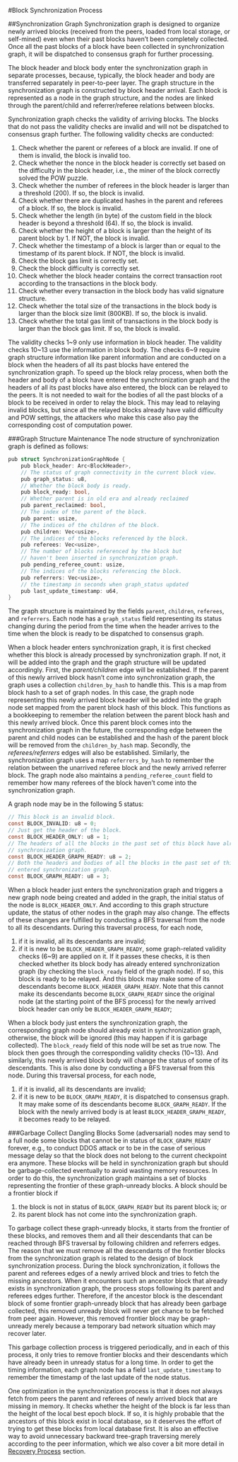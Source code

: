 #Block Synchronization Process

##Synchronization Graph
Synchronization graph is designed to organize newly arrived blocks (received from the peers, loaded from local storage, or self-mined) even when their past blocks haven’t been completely collected. Once all the past blocks of a block have been collected in synchronization graph, it will be dispatched to consensus graph for further processing.

The block header and block body enter the synchronization graph in separate processes, because, typically, the block header and body are transferred separately in peer-to-peer layer. The graph structure in the synchronization graph is constructed by block header arrival. Each block is represented as a node in the graph structure, and the nodes are linked through the parent/child and referrer/referee relations between blocks. 

Synchronization graph checks the validity of arriving blocks. The blocks that do not pass the validity checks are invalid and will not be dispatched to consensus graph further. The following validity checks are conducted:

1.	Check whether the parent or referees of a block are invalid. If one of them is invalid, the block is invalid too. 
2.	Check whether the nonce in the block header is correctly set based on the difficulty in the block header, i.e., the miner of the block correctly solved the POW puzzle.
3.	Check whether the number of referees in the block header is larger than a threshold (200). If so, the block is invalid.
4.	Check whether there are duplicated hashes in the parent and referees of a block. If so, the block is invalid.
5.	Check whether the length (in byte) of the custom field in the block header is beyond a threshold (64). If so, the block is invalid.
6.	Check whether the height of a block is larger than the height of its parent block by 1. If NOT, the block is invalid.
7.	Check whether the timestamp of a block is larger than or equal to the timestamp of its parent block. If NOT, the block is invalid.
8.	Check the block gas limit is correctly set. 
9.	Check the block difficulty is correctly set.
10.	Check whether the block header contains the correct transaction root according to the transactions in the block body.
11.	Check whether every transaction in the block body has valid signature structure.
12.	Check whether the total size of the transactions in the block body is larger than the block size limit (800KB). If so, the block is invalid.
13.	Check whether the total gas limit of transactions in the block body is larger than the block gas limit. If so, the block is invalid.

The validity checks 1~9 only use information in block header. The validity checks 10~13 use the information in block body. The checks 6~9 require graph structure information like parent information and are conducted on a block when the headers of all its past blocks have entered the synchronization graph. To speed up the block relay process, when both the header and body of a block have entered the synchronization graph and the headers of all its past blocks have also entered, the block can be relayed to the peers. It is not needed to wait for the bodies of all the past blocks of a block to be received in order to relay the block. This may lead to relaying invalid blocks, but since all the relayed blocks already have valid difficulty and POW settings, the attackers who make this case also pay the corresponding cost of computation power. 

###Graph Structure Maintenance
The node structure of synchronization graph is defined as follows:
```c
pub struct SynchronizationGraphNode {
    pub block_header: Arc<BlockHeader>,
    // The status of graph connectivity in the current block view.
    pub graph_status: u8,
    // Whether the block body is ready.
    pub block_ready: bool,
    // Whether parent is in old era and already reclaimed
    pub parent_reclaimed: bool,
    // The index of the parent of the block.
    pub parent: usize,
    // The indices of the children of the block.
    pub children: Vec<usize>,
    // The indices of the blocks referenced by the block.
    pub referees: Vec<usize>,
    // The number of blocks referenced by the block but
    // haven't been inserted in synchronization graph.
    pub pending_referee_count: usize,
    // The indices of the blocks referencing the block.
    pub referrers: Vec<usize>,
    // the timestamp in seconds when graph_status updated
    pub last_update_timestamp: u64,
}

```

The graph structure is maintained by the fields `parent`, `children`, `referees`, and `referrers`. Each node has a `graph_status` field representing its status changing during the period from the time when the header arrives to the time when the block is ready to be dispatched to consensus graph. 

When a block header enters synchronization graph, it is first checked whether this block is already processed by synchronization graph. 
If not, it will be added into the graph and the graph structure will be updated accordingly. 
First, the *parent/children* edge will be established. 
If the parent of this newly arrived block hasn’t come into synchronization graph, the graph uses a collection `children_by_hash` to handle this. 
This is a map from block hash to a set of graph nodes. 
In this case, the graph node representing this newly arrived block header will be added into the graph node set mapped from the parent block hash of this block. 
This functions as a bookkeeping to remember the relation between the parent block hash and this newly arrived block. 
Once this parent block comes into the synchronization graph in the future, the corresponding edge between the parent and child nodes can be established and the hash of the parent block will be removed from the `children_by_hash` map. 
Secondly, the *referees/referrers* edges will also be established. 
Similarly, the synchronization graph uses a map `referrers_by_hash` to remember the relation between the unarrived referee block and the newly arrived referrer block. 
The graph node also maintains a `pending_referee_count` field to remember how many referees of the block haven’t come into the synchronization graph.

A graph node may be in the following 5 status:
```c
// This block is an invalid block.
const BLOCK_INVALID: u8 = 0;
// Just get the header of the block.
const BLOCK_HEADER_ONLY: u8 = 1;
// The headers of all the blocks in the past set of this block have already entered
// synchronization graph. 
const BLOCK_HEADER_GRAPH_READY: u8 = 2;
// Both the headers and bodies of all the blocks in the past set of this block have
// entered synchronization graph.
const BLOCK_GRAPH_READY: u8 = 3;
```

When a block header just enters the synchronization graph and triggers a new graph node being created and added in the graph, the initial status of the node is `BLOCK_HEADER_ONLY`. 
And according to this graph structure update, the status of other nodes in the graph may also change. 
The effects of these changes are fulfilled by conducting a BFS traversal from the node to all its descendants. 
During this traversal process, for each node, 
1) if it is invalid, all its descendants are invalid; 
2) if it is new to be `BLOCK_HEADER_GRAPH_READY`, some graph-related validity checks (6~9) are applied on it. 
If it passes these checks, it is then checked whether its block body has already entered synchronization graph (by checking the `block_ready` field of the graph node). 
If so, this block is ready to be relayed. And this block may make some of its descendants become `BLOCK_HEADER_GRAPH_READY`. 
Note that this cannot make its descendants become `BLOCK_GRAPH_READY` since the original node (at the starting point of the BFS process) for the newly arrived block header can only be `BLOCK_HEADER_GRAPH_READY`; 

When a block body just enters the synchronization graph, the corresponding graph node should already exist in synchronization graph, otherwise, the block will be ignored (this may happen if it is garbage collected). 
The `block_ready` field of this node will be set as true now. 
The block then goes through the corresponding validity checks (10~13). 
And similarly, this newly arrived block body will change the status of some of its descendants. 
This is also done by conducting a BFS traversal from this node. 
During this traversal process, for each node, 
1) if it is invalid, all its descendants are invalid; 
2) if it is new to be `BLOCK_GRAPH_READY`, it is dispatched to consensus graph. 
It may make some of its descendants become `BLOCK_GRAPH_READY`. 
If the block with the newly arrived body is at least `BLOCK_HEADER_GRAPH_READY`, it becomes ready to be relayed.

###Garbage Collect Dangling Blocks
Some (adversarial) nodes may send to a full node some blocks that cannot be in status of `BLOCK_GRAPH_READY` forever, e.g., to conduct DDOS attack or to be in the case of serious message delay so that the block does not belong to the current checkpoint era anymore. 
These blocks will be held in synchronization graph but should be garbage-collected eventually to avoid wasting memory resources. 
In order to do this, the synchronization graph maintains a set of blocks representing the frontier of these graph-unready blocks. 
A block should be a frontier block if 
1) the block is not in status of `BLOCK_GRAPH_READY` but its parent block is; or 
2) its parent block has not come into the synchronization graph. 

To garbage collect these graph-unready blocks, it starts from the frontier of these blocks, and removes them and all their descendants that can be reached through BFS traversal by following children and referrers edges. 
The reason that we must remove all the descendants of the frontier blocks from the synchronization graph is related to the design of block synchronization process. 
During the block synchronization, it follows the parent and referees edges of a newly arrived block and tries to fetch the missing ancestors. 
When it encounters such an ancestor block that already exists in synchronization graph, the process stops following its parent and referees edges further. 
Therefore, if the ancestor block is the descendant block of some frontier graph-unready block that has already been garbage collected, this removed unready block will never get chance to be fetched from peer again. 
However, this removed frontier block may be graph-unready merely because a temporary bad network situation which may recover later.

This garbage collection process is triggered periodically, and in each of this process, it only tries to remove frontier blocks and their descendants which have already been in unready status for a long time. 
In order to get the timing information, each graph node has a field `last_update_timestamp` to remember the timestamp of the last update of the node status.

One optimization in the synchronization process is that it does not always fetch from peers the parent and referees of newly arrived block that are missing in memory. 
It checks whether the height of the block is far less than the height of the local best epoch block. 
If so, it is highly probable that the ancestors of this block exist in local database, so it deserves the effort of trying to get these blocks from local database first. 
It is also an effective way to avoid unnecessary backward tree-graph traversing merely according to the peer information, which we also cover a bit more detail in [Recovery Process](recovery.md) section. 


